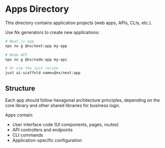 # Apps Directory

This directory contains application projects (web apps, APIs, CLIs, etc.).

Use Nx generators to create new applications:

```bash
# Next.js app
npx nx g @nx/next:app my-app

# Node API
npx nx g @nx/node:app my-api

# Or use the Just recipe
just ai-scaffold name=@nx/next:app
```

## Structure

Each app should follow hexagonal architecture principles, depending on the core library and other shared
libraries for business logic.

Apps contain:

-   User interface code (UI components, pages, routes)
-   API controllers and endpoints
-   CLI commands
-   Application-specific configuration
